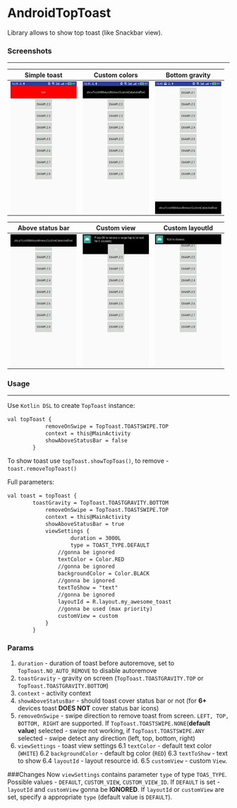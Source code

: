 # AndroidTopToast
Library allows to show top toast (like Snackbar view).

### Screenshots
---

| Simple toast  | Custom colors   | Bottom gravity|
| :------------: |:---------------:| :-------------:|
|          <img align="left" width="150" height="300" src="https://github.com/TooLazyy/AndroidTopToast/blob/master/screenshots/toast6.jpg">     | <img align="left" width="150" height="300" src="https://github.com/TooLazyy/AndroidTopToast/blob/master/screenshots/toast5.jpg"> | <img align="left" width="150" height="300" src="https://github.com/TooLazyy/AndroidTopToast/blob/master/screenshots/toast4.jpg"> 		  |



| Above status bar  | Custom view     | Custom layoutId|
| :------------:     |:---------------:| :-------------: |
|          <img align="left" width="150" height="300" src="https://github.com/TooLazyy/AndroidTopToast/blob/master/screenshots/toast3.jpg">         | <img align="left" width="150" height="300" src="https://github.com/TooLazyy/AndroidTopToast/blob/master/screenshots/toast2.jpg"> | <img align="left" width="150" height="300" src="https://github.com/TooLazyy/AndroidTopToast/blob/master/screenshots/toast1.jpg"> 		   |

### Usage
---

Use `Kotlin DSL` to create `TopToast` instance:
```
val topToast {
            removeOnSwipe = TopToast.TOASTSWIPE.TOP
            context = this@MainActivity
            showAboveStatusBar = false
        }
```
To show toast use `topToast.showTopToas()`, to remove - `toast.removeTopToast()`


Full parameters:
```
val toast = topToast {
	    toastGravity = TopToast.TOASTGRAVITY.BOTTOM
            removeOnSwipe = TopToast.TOASTSWIPE.TOP
            context = this@MainActivity
            showAboveStatusBar = true
            viewSettings {
	    			duration = 3000L
	    			type = TOAST_TYPE.DEFAULT
				//gonna be ignored
				textColor = Color.RED
				//gonna be ignored
				backgroundColor = Color.BLACK
				//gonna be ignored
				textToShow = "text"
				//gonna be ignored
				layoutId = R.layout.my_awesome_toast
				//gonna be used (max priority)
                customView = custom
            }
        }
```

### Params

1. `duration` - duration of toast before autoremove, set to `TopToast.NO_AUTO_REMOVE` to disable autoremove
2. `toastGravity` - gravity on screen (`TopToast.TOASTGRAVITY.TOP` or `TopToast.TOASTGRAVITY.BOTTOM`)
3. `context` - activity context
4. `showAboveStatusBar` - should toast cover status bar or not (for **6+** devices toast **DOES NOT** cover status bar icons)
5. `removeOnSwipe` - swipe direction to remove toast from screen. `LEFT, TOP, BOTTOM, RIGHT` are supported. If `TopToast.TOASTSWIPE.NONE`(**default value**) selected - swipe not working, if `TopToast.TOASTSWIPE.ANY` selected - swipe detect any direction (left, top, bottom, right)
6. `viewSettings` - toast view settings
6.1  `textColor` - default text color (`WHITE`)
6.2 `backgroundColor` - default bg color (`RED`)
6.3 `textToShow` - text to show
6.4 `layoutId` - layout resource id.
6.5 `customView` - custom `View`.

###Changes
Now `viewSettings` contains parameter `type` of type `TOAS_TYPE`.
Possible values - `DEFAULT`, `CUSTOM_VIEW`, `CUSTOM_VIEW_ID`.
If `DEFAULT` is set - `layoutId` and `customView` gonna be **IGNORED**.
If `layoutId` or `customView` are set, specify a appropriate `type` (default value is `DEFAULT`).

